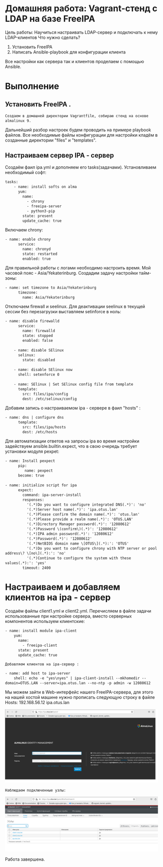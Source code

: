 
# Домашняя работа: Vagrant-стенд c LDAP на базе FreeIPA


Цель работы: Научиться настраивать LDAP-сервер и подключать к нему LDAP-клиентов
Что нужно сделать?

1. Установить FreeIPA 
2. Написать Ansible-playbook для конфигурации клиента
	
Все настройки как сервера так и клиентов проделаем с помощью Ansible.
	
	

  # Выполнение

## Установить FreeIPA .

	Создаем в домашней директории Vagrantfile, собираю стенд на основе almalinux 9.
Дальнейший разбор настроек будем проводить на примере playbook файлов. Все необходимые файлы конфигурации для настройки
кладём в созданные директории "files" и "templates". 

## Настраиваем сервер IPA - сервер
 
Создаём фаил ipa.yml и дополняем его tasks(задачами).
Установливаем необходимый софт:

````	
tasks:
    - name: install softs on alma
      yum:
        name:
          - chrony
          - freeipa-server
          - python3-pip
        state: present
        update_cache: true	
````
Включаем chrony:	
````	
- name: enable chrony
      service:
        name: chronyd
        state: restarted
        enabled: true
````
Для правильной работы с логами необходимо настроить время. Мой часовой пояс - Asia/Yekaterinburg. 
Cоздадим задачу настройки тайм-зоны:

```
- name: set timezone to Asia/Yekaterinburg
      timezone:
        name: Asia/Yekaterinburg
````
Отключаем firewall и seelinux. Для деактивации seelinux в текущей сессии без перезагрузки
выставляем setinforce в ноль:

```
- name: disable firewalld
      service:
        name: firewalld
        state: stopped
        enabled: false

    - name: disable SElinux
      selinux:
        state: disabled

    - name: disable SElinux now
      shell: setenforce 0

    - name: SElinux | Set SElinux config file from template
      template:
        src: files/ipa/config
        dest: /etc/selinux/config
````
Добавим запись о настраиваемом ipa - сервере в фаил "hosts" :

```
- name: dns | configure dns
      template:
        src: files/ipa/hosts
        dest: /etc/hosts
```
Для автоматизации ответов на запросы ipa во время настройки задействуем ansible.builtin.expect, 
что в свою очередь требует установки модуля pexpet:

````
- name: Install pexpect
      pip:
         name: pexpect
      become: true 
      
- name: initialize script for ipa
      expect:
        command: ipa-server-install
        responses:
          '(.*)Do you want to configure integrated DNS(.*)': 'no'
          '(.*)Server host name(.*)': 'ipa.otus.lan'
          '(.*)Please confirm the domain name(.*)': 'otus.lan'
          '(.*)Please provide a realm name(.*)': 'OTUS.LAN'
          '(.*)Directory Manager password(.*)': '12080612'
          '(.*)Password \(confirm\)(.*)': '12080612'
          '(.*)IPA admin password(.*)': '12080612'
          '(.*)Password(.*)': '12080612'
          '(.*)NetBIOS domain name \[OTUS\](.*):': 'OTUS'
          '(.*)Do you want to configure chrony with NTP server or pool address\? \[no\](.*):': 'no'
          '(.*)Continue to configure the system with these values(.*):': 'yes'
        timeout: 2400    
````

# Настраиваем и добавляем клиентов на ipa - сервер

Создаём файлы client1.yml и client2.yml.
Перечисляем в файле задачи использованные при настройке сервера, вместо серверных компонентов используем
клиентские:
	
```
- name: install module ipa-client
    yum:
      name:
        - freeipa-client
      state: present
      update_cache: true
````	
	Добавляем клиентов на ipa-сервер :
````
- name: add host to ipa-server
    shell: echo -e "yes\nyes" | ipa-client-install --mkhomedir --domain=OTUS.LAN --server=ipa.otus.lan --no-ntp -p admin -w 12080612

````	
Мы можем зайти в Web-интерфейс нашего FreeIPA-сервера, для этого на нашей хостой машине нужно прописать следующую строку в файле Hosts:
192.168.56.12 ipa.otus.lan

![Image 1](screenshots/pic1.png)

	Наблюдаем подключенные узлы:
![Image 2](screenshots/pic2.png)

Работа завершена.





